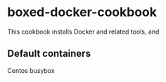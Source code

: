 # boxed-docker-cookbook

This cookbook installs Docker and related tools, and 

## Default containers
Centos
busybox
